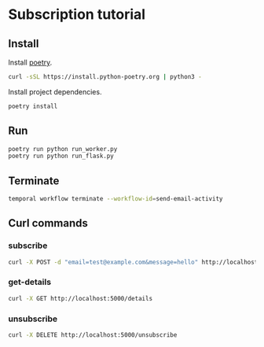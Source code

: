 # Subscription tutorial

## Install

Install [poetry](https://python-poetry.org/docs/).

```bash
curl -sSL https://install.python-poetry.org | python3 -
```

Install project dependencies.

```bash
poetry install
```

## Run

```python
poetry run python run_worker.py
poetry run python run_flask.py
```

## Terminate

```bash
temporal workflow terminate --workflow-id=send-email-activity
```

## Curl commands

### subscribe

```bash
curl -X POST -d "email=test@example.com&message=hello" http://localhost:5000/subscribe
```

### get-details

```bash
curl -X GET http://localhost:5000/details
```

### unsubscribe

```bash
curl -X DELETE http://localhost:5000/unsubscribe
```
